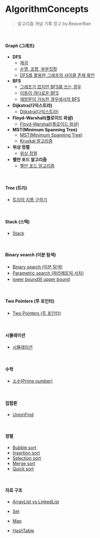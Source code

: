 # AlgorithmConcepts

>알고리즘 개념 기록 창고 by.BeaverBae

<br>

#### Graph (그래프)

- **DFS**
  - [재귀](./Graph/DFS/재귀.md)
  - [순열, 조합, 부분집합](./Graph/DFS/순열_조합_부분집합.md)
  - [DFS를 활용한 그래프의 사이클 존재 확인](./Graph/DFS/DFS를_활용한_그래프의_사이클_존재_확인.md)
- **BFS**
  - [그래프가 없지만 BFS를 쓰는 경우](./Graph/BFS/그래프가_없지만_BFS를_쓰는_경우.md)
  - [이동이 까다로운 BFS](./Graph/BFS/이동이_까다로운_BFS.md)
  - [재방문이 가능한 경우에서의 BFS](./Graph/BFS/재방문이_가능한_경우에서의_BFS.md)
- **Dijkstra(다익스트라)**
  - [Dijkstra(다익스트라)](./Graph/Dijkstra/Dijkstra(다익스트라)_알고리즘.md)
- **Floyd-Warshall(플로이드 와샬)**
  - [Floyd-Warshall(플로이드 와샬)](./Graph/Floyd-Warshall/Floyd-Warshall.md)
- **MST(Minimum Spanning Tree)**
  - [MST(Minimum Spanning Tree)](./Graph/MST/MST.md)
  - [Kruskal 알고리즘](./Graph/MST/Kruskal_알고리즘.md)
- **위상 정렬**
  - [위상 정렬](./Graph/TopologicalSort/TopologicalSort.md)
- **벨만 포드 알고리즘**
  - [벨만 포드 알고리즘](./Graph/BellmanFord/BellmanFord.md)

<br>

#### Tree (트리)

- [트리의 지름 구하기](./Tree/트리의_지름_구하기.md)

<br>

#### Stack (스택)

- [Stack](./Stack/Stack.md)

<br>

#### Binary search (이분 탐색)

- [Binary search (이분 탐색)](./BinarySearch/Binary_Search.md)
- [Parametric search (파라메트릭 서치)](./BinarySearch/Parametric_search.md)
- [lower bound와 upper bound](./BinarySearch/lower_and_upper_bound.md)

<br>

#### Two Pointers (투 포인터)

- [Two Pointers (투 포인터)](./TwoPointers/TwoPointers.md)

<br>

#### 시뮬레이션

- [시뮬레이션](./Simulation/Simulation.md)

<br>

#### 수학

- [소수(Prime number)](./Math/PrimeNumber.md)

<br>

#### 집합론

- [UnionFind](./Set/UnionFind.md)

<br>

#### 정렬

- [Bubble sort](./Sorting/Bubble_sort.md)
- [Insertion sort](./Sorting/Insertion_sort.md)
- [Selection sort](./Sorting/Selection_sort.md)
- [Merge sort](./Sorting/Merge_sort.md)
- [Quick sort](./Sorting/Quick_sort.md)

<br>

#### 자료 구조

- [ArrayList vs LinkedList](./DataStructure/ArrayList_vs_LinkedList.md)

- [Set](./DataStructure/Set.md)
- [Map](./DataStructure/Map.md)

- [HashTable](./DataStructure/Hash_Table.md)
